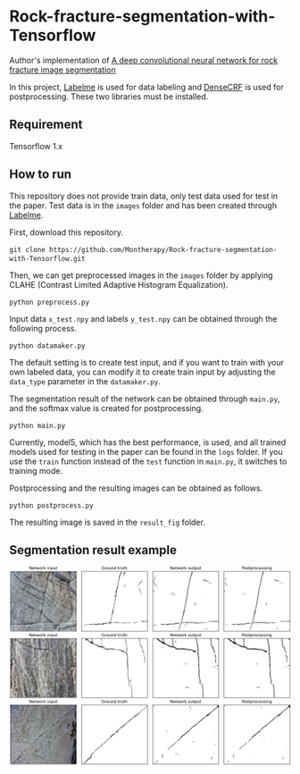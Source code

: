# Rock-fracture-segmentation-with-Tensorflow

Author's implementation of [A deep convolutional neural network for rock fracture image segmentation](https://link.springer.com/article/10.1007/s12145-021-00650-1)

In this project, [Labelme](https://github.com/wkentaro/labelme) is used for data labeling and [DenseCRF](https://github.com/lucasb-eyer/pydensecrf) is used for postprocessing.
These two libraries must be installed.

## Requirement
Tensorflow 1.x

## How to run
This repository does not provide train data, only test data used for test in the paper. 
Test data is in the ``images`` folder and has been created through [Labelme](https://github.com/wkentaro/labelme).

First, download this repository.
```
git clone https://github.com/Montherapy/Rock-fracture-segmentation-with-Tensorflow.git
```
Then, we can get preprocessed images in the ``images`` folder by applying CLAHE (Contrast Limited Adaptive Histogram Equalization).
```
python preprocess.py
```
Input data ``x_test.npy`` and labels ``y_test.npy`` can be obtained through the following process.
```
python datamaker.py
```
The default setting is to create test input, and if you want to train with your own labeled data, you can modify it to create train input by adjusting the ``data_type`` parameter in the ``datamaker.py``.

The segmentation result of the network can be obtained through ``main.py``, and the softmax value is created for postprocessing.
```
python main.py
```
Currently, model5, which has the best performance, is used, and all trained models used for testing in the paper can be found in the ``logs`` folder.
If you use the ``train`` function instead of the ``test`` function in ``main.py``, it switches to training mode.

Postprocessing and the resulting images can be obtained as follows.
```
python postprocess.py
```
The resulting image is saved in the ``result_fig`` folder.

## Segmentation result example

![image](./result_fig/result_image1.jpg)
![image](./result_fig/result_image2.jpg)
![image](./result_fig/result_image3.jpg)

